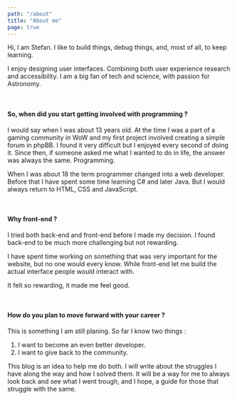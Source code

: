 ```yaml
---
path: "/about"
title: "About me"
page: true
---
```


Hi, I am Stefan. I like to build things, debug things, and, most of all, to keep learning.

I enjoy designing user interfaces. Combining both user experience research and accessibility.
I am a big fan of tech and science, with passion for Astronomy.

<br />

#### So, when did you start getting involved with programming ? 

I would say when I was about 13 years old. At the time I was a part of a gaming community in WoW and my first project involved creating a simple forum in phpBB. I found it very difficult but I enjoyed every second of doing it. Since then, if someone asked me what I wanted to do in life, the answer was always the same. Programming.

When I was about 18 the term programmer changed into a web developer. Before that I have spent some time learning C# and later Java. But I would always return to HTML, CSS and JavaScript.

<br />

#### Why front-end ?

I tried both back-end and front-end before I made my decision. I found back-end to be much more challenging but not rewarding. 

I have spent time working on something that was very important for the website, but no one would every know. While front-end let me build the actual interface people would interact with.

It felt so rewarding, it made me feel good.

<br />

#### How do you plan to move forward with your career ?

This is something I am still planing. So far I know two things :

1. I want to become an even better developer. 
2. I want to give back to the community.

This blog is an idea to help me do both. I will write about the struggles I have along the way and how I solved them. It will be a way for me to always look back and see what I went trough, and I hope, a guide for those that struggle with the same.
